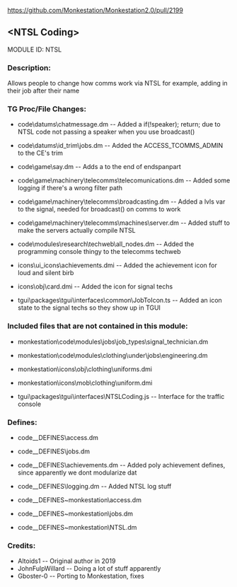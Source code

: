 https://github.com/Monkestation/Monkestation2.0/pull/2199

## \<NTSL Coding> 

MODULE ID: NTSL

### Description:

Allows people to change how comms work via NTSL
for example, adding in their job after their name

### TG Proc/File Changes:

- code\datums\chatmessage.dm -- Added a if(!speaker); return; due to NTSL code not passing a speaker when you use broadcast()
- code\datums\id_trim\jobs.dm -- Added the ACCESS_TCOMMS_ADMIN to the CE's trim
- code\game\say.dm -- Adds a </a> to the end of endspanpart
- code\game\machinery\telecomms\telecomunications.dm -- Added some logging if there's a wrong filter path
- code\game\machinery\telecomms\broadcasting.dm -- Added a lvls var to the signal, needed for broadcast() on comms to work
- code\game\machinery\telecomms\machines\server.dm -- Added stuff to make the servers actually compile NTSL
- code\modules\research\techweb\all_nodes.dm -- Added the programming console thingy to the telecomms techweb

- icons\ui_icons\achievements.dmi -- Added the achievement icon for loud and silent birb
- icons\obj\card.dmi -- Added the icon for signal techs

- tgui\packages\tgui\interfaces\common\JobToIcon.ts -- Added an icon state to the signal techs so they show up in TGUI

### Included files that are not contained in this module:

- monkestation\code\modules\jobs\job_types\signal_technician.dm
- monkestation\code\modules\clothing\under\jobs\engineering.dm

- monkestation\icons\obj\clothing\uniforms.dmi
- monkestation\icons\mob\clothing\uniform.dmi

- tgui\packages\tgui\interfaces\NTSLCoding.js -- Interface for the traffic console

### Defines:

- code\__DEFINES\access.dm
- code\__DEFINES\jobs.dm
- code\__DEFINES\achievements.dm -- Added poly achievement defines, since apparently we dont modularize dat
- code\__DEFINES\logging.dm -- Added NTSL log stuff

- code\__DEFINES\~monkestation\access.dm
- code\__DEFINES\~monkestation\jobs.dm
- code\__DEFINES\~monkestation\NTSL.dm

### Credits:

- Altoids1 -- Original author in 2019
- JohnFulpWillard -- Doing a lot of stuff apparently
- Gboster-0 -- Porting to Monkestation, fixes
